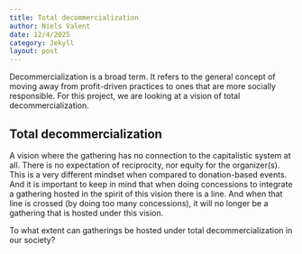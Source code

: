 ```yaml
---
title: Total decommercialization
author: Niels Valent
date: 12/4/2025
category: Jekyll
layout: post
---
```


Decommercialization is a broad term. It refers to the general concept of moving away from profit-driven practices to ones that are more socially responsible. For this project, we are looking at a vision of total decommercialization. 

## Total decommercialization
A vision where the gathering has no connection to the capitalistic system at all. There is no expectation of reciprocity, nor equity for the organizer(s). This is a very different mindset when compared to donation-based events. And it is important to keep in mind that when doing concessions to integrate a gathering hosted in the spirit of this vision there is a line. And when that line is crossed (by doing too many concessions), it will no longer be a gathering that is hosted under this vision. 

To what extent can gatherings be hosted under total decommercialization in our society?